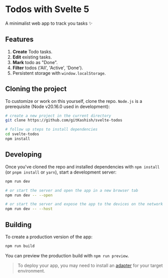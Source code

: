 # Todos with Svelte 5

A minimalist web app to track you tasks ✨

## Features
1. **Create** Todo tasks.
2. **Edit** existing tasks.
3. **Mark** todo as "Done".
4. **Filter** todos ('All', 'Active', 'Done').
5. Persistent storage with `window.localStorage`.

## Cloning the project

To customize or work on this yourself, clone the repo. `Node.js` is a prerequisite (Node v20.16.0 used in development):

```bash
# create a new project in the current directory
git clone https://github.com/gitKashish/svelte-todos

# follow up steps to install dependencies
cd svelte-todos
npm install
```

## Developing

Once you've cloned the repo and installed dependencies with `npm install` (or `pnpm install` or `yarn`), start a development server:

```bash
npm run dev

# or start the server and open the app in a new browser tab
npm run dev -- --open

# or start the server and expose the app to the devices on the network
npm run dev -- --host
```

## Building

To create a production version of the app:

```bash
npm run build
```

You can preview the production build with `npm run preview`.

> To deploy your app, you may need to install an [adapter](https://kit.svelte.dev/docs/adapters) for your target environment.

